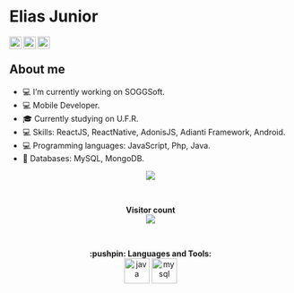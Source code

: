 # Elias Junior

<a href="https://twitter.com/ninojuniornino">
  <img align="left" alt="Elias's Twitter" width="22px" src="https://cdn.jsdelivr.net/npm/simple-icons@v3/icons/twitter.svg" />
</a>

<a href="https://www.linkedin.com/in/elias-junior-9b1191164">
  <img align="left" alt="Elias's Linkdein" width="22px" src="https://cdn.jsdelivr.net/npm/simple-icons@v3/icons/linkedin.svg" />
</a>

<a href="https://github.com/EliasJuniorNino">
  <img align="left" alt="Elias's Github" width="22px" src="https://cdn.jsdelivr.net/npm/simple-icons@v3/icons/github.svg" />
</a>

<br>

## About me

- 💻 I’m currently working on SOGGSoft.
- 💻 Mobile Developer.
- 🎓 Currently studying on U.F.R.
- 💻 Skills: ReactJS, ReactNative, AdonisJS, Adianti Framework, Android.
- 💻 Programming languages: JavaScript, Php, Java.
- 💾 Databases: MySQL, MongoDB.

<p align="center"> 
  <a href="https://github.com/EliasJuniorNino">
    <img align="center" src="https://github-readme-stats.vercel.app/api/top-langs/?username=EliasJuniorNino&layout=compact" />
  </a>
</p>

<br>

<p align="center"> 
  <b>Visitor count</b><br>
  <img src="https://profile-counter.glitch.me/EliasJuniorNino/count.svg" />
</p>

<br>

<p align="center">
  <b>:pushpin: Languages and Tools: </b>
  
  <br />

  <span title="Java">
    <img src="https://cdn.jsdelivr.net/npm/simple-icons@v3/icons/java.svg" alt="java" width="45px" height="45px"/> 
  </span>
  
  <span title="MySQL">
    <img  src="https://cdn.jsdelivr.net/npm/simple-icons@v3/icons/mysql.svg" alt="mysql" width="45px" height="45px"/>
  </span>

<p/>

